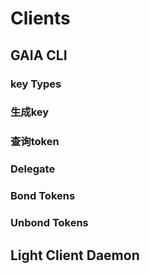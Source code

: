# Clients
## GAIA CLI
### key Types
### 生成key
### 查询token
### Delegate
### Bond Tokens
### Unbond Tokens

## Light Client Daemon